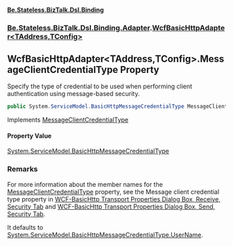 #### [Be.Stateless.BizTalk.Dsl.Binding](README.md 'README')
### [Be.Stateless.BizTalk.Dsl.Binding.Adapter](Be.Stateless.BizTalk.Dsl.Binding.Adapter.md 'Be.Stateless.BizTalk.Dsl.Binding.Adapter').[WcfBasicHttpAdapter&lt;TAddress,TConfig&gt;](WcfBasicHttpAdapter_TAddress,TConfig_.md 'Be.Stateless.BizTalk.Dsl.Binding.Adapter.WcfBasicHttpAdapter<TAddress,TConfig>')

## WcfBasicHttpAdapter<TAddress,TConfig>.MessageClientCredentialType Property

Specify the type of credential to be used when performing client authentication using message-based security.

```csharp
public System.ServiceModel.BasicHttpMessageCredentialType MessageClientCredentialType { get; set; }
```

Implements [MessageClientCredentialType](IAdapterConfigMessageSecurity_T_.MessageClientCredentialType.md 'Be.Stateless.BizTalk.Dsl.Binding.Adapter.IAdapterConfigMessageSecurity<T>.MessageClientCredentialType')

#### Property Value
[System.ServiceModel.BasicHttpMessageCredentialType](https://docs.microsoft.com/en-us/dotnet/api/System.ServiceModel.BasicHttpMessageCredentialType 'System.ServiceModel.BasicHttpMessageCredentialType')

### Remarks

For more information about the member names for the [MessageClientCredentialType](WcfBasicHttpAdapter_TAddress,TConfig_.MessageClientCredentialType.md 'Be.Stateless.BizTalk.Dsl.Binding.Adapter.WcfBasicHttpAdapter<TAddress,TConfig>.MessageClientCredentialType') property, see the
Message client credential type property in [WCF-BasicHttp
            Transport Properties Dialog Box, Receive, Security Tab](https://docs.microsoft.com/en-us/biztalk/core/technical-reference/wcf-basichttp-transport-properties-dialog-box-receive-security-tab 'https://docs.microsoft.com/en-us/biztalk/core/technical-reference/wcf-basichttp-transport-properties-dialog-box-receive-security-tab') and [WCF-BasicHttp
            Transport Properties Dialog Box, Send, Security Tab](https://docs.microsoft.com/en-us/biztalk/core/technical-reference/wcf-basichttp-transport-properties-dialog-box-send-security-tab 'https://docs.microsoft.com/en-us/biztalk/core/technical-reference/wcf-basichttp-transport-properties-dialog-box-send-security-tab').

It defaults to [System.ServiceModel.BasicHttpMessageCredentialType.UserName](https://docs.microsoft.com/en-us/dotnet/api/System.ServiceModel.BasicHttpMessageCredentialType.UserName 'System.ServiceModel.BasicHttpMessageCredentialType.UserName').